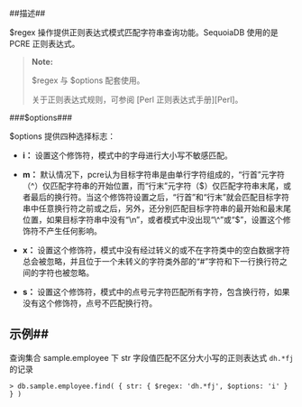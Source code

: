 
##描述##

$regex 操作提供正则表达式模式匹配字符串查询功能。SequoiaDB 使用的是 PCRE 正则表达式。

> **Note:**
>
> $regex 与 $options 配套使用。
>
> 关于正则表达式规则，可参阅 [Perl 正则表达式手册][Perl]。

###$options###

$options 提供四种选择标志：

- **i：** 设置这个修饰符，模式中的字母进行大小写不敏感匹配。

- **m：** 默认情况下，pcre认为目标字符串是由单行字符组成的，“行首”元字符（\^）仅匹配字符串的开始位置，而“行末”元字符（$）仅匹配字符串末尾，或者最后的换行符。当这个修饰符设置之后，“行首”和“行末”就会匹配目标字符串中任意换行符之前或之后，另外，还分别匹配目标字符串的最开始和最末尾位置，如果目标字符串中没有“\n”，或者模式中没出现“\^”或“$”，设置这个修饰符不产生任何影响。

- **x：** 设置这个修饰符，模式中没有经过转义的或不在字符类中的空白数据字符总会被忽略，并且位于一个未转义的字符类外部的“#”字符和下一行换行符之间的字符也被忽略。

- **s：** 设置这个修饰符，模式中的点号元字符匹配所有字符，包含换行符，如果没有这个修饰符，点号不匹配换行符。

## 示例##

 查询集合 sample.employee 下 str 字段值匹配不区分大小写的正则表达式 ```dh.*fj``` 的记录

```lang-javascript
> db.sample.employee.find( { str: { $regex: 'dh.*fj', $options: 'i' } } )
  ```


[^_^]:
    本文使用的所有引用及链接
[Perl]:http://perldoc.perl.org/perlre.html
